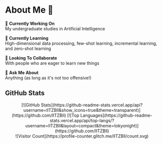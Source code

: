 # About Me 👋  

🔭 **Currently Working On**  
My undergraduate studies in Artificial Intelligence  

🌱 **Currently Learning**  
High-dimensional data processing, few-shot learning, incremental learning, and zero-shot learning  

👯 **Looking To Collaborate**  
With people who are eager to learn new things  

💬 **Ask Me About**  
Anything (as long as it's not too offensive!)  


## GitHub Stats  

<div align="center">  <!-- 新增容器实现图片对齐 -->
  [![GitHub Stats](https://github-readme-stats.vercel.app/api?username=llTZBll&show_icons=true&theme=transparent)](https://github.com/llTZBll)  
  [![Top Languages](https://github-readme-stats.vercel.app/api/top-langs/?username=llTZBll&layout=compact&theme=tokyonight)](https://github.com/llTZBll)  
</div>  

<div align="center">  <!-- 访客统计单独居中 -->
  ![Visitor Count](https://profile-counter.glitch.me/llTZBll/count.svg)  
</div>  

